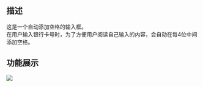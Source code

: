 ## 描述 ##
这是一个自动添加空格的输入框。                            
在用户输入银行卡号时，为了方便用户阅读自己输入的内容，会自动在每4位中间添加空格。

## 功能展示 ##
![](http://7xvzby.com1.z0.glb.clouddn.com/et_3.gif)



